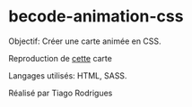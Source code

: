 # becode-animation-css

Objectif: Créer une carte animée en CSS.

Reproduction de [cette](https://github.com/becodeorg/CRL-Keller-1-18/blob/master/Parcours/01-Prairie/7.Animation-CSS/assets/card.gif) carte

Langages utilisés: HTML, SASS.

Réalisé par Tiago Rodrigues
